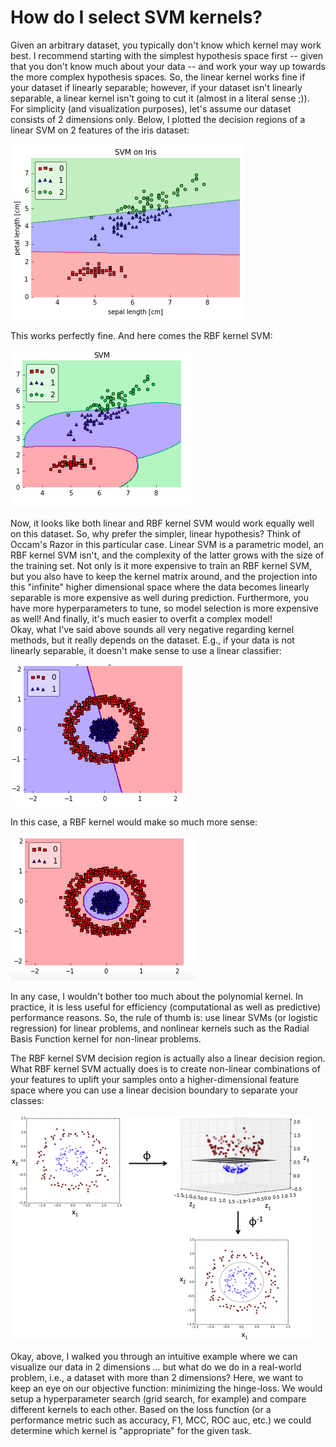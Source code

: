 # How do I select SVM kernels?

Given an arbitrary dataset, you typically don't know which kernel may work best. I recommend starting with the simplest hypothesis space first -- given that you don't know much about your data -- and work your way up towards the more complex hypothesis spaces.
So, the linear kernel works fine if your dataset if linearly separable; however, if your dataset isn't linearly separable, a linear kernel isn't going to cut it (almost in a literal sense ;)).  
For simplicity (and visualization purposes), let's assume our dataset consists of 2 dimensions only. Below, I plotted the decision regions of a linear SVM on 2 features of the iris dataset:

![](./select_svm_kernels/1.png)

This works perfectly fine. And here comes the RBF kernel SVM:

![](./select_svm_kernels/2.png)

Now, it looks like both linear and RBF kernel SVM would work equally well on this dataset. So, why prefer the simpler, linear hypothesis? Think of Occam's Razor in this particular case. Linear SVM is a parametric model, an RBF kernel SVM isn't, and the complexity of the latter grows with the size of the training set. Not only is it more expensive to train an RBF kernel SVM, but you also have to keep the kernel matrix around, and the projection into this "infinite" higher dimensional space where the data becomes linearly separable is more expensive as well during prediction. Furthermore, you have more hyperparameters to tune, so model selection is more expensive as well! And finally, it's much easier to overfit a complex model!  
Okay, what I've said above sounds all very negative regarding kernel methods, but it really depends on the dataset. E.g., if your data is not linearly separable, it doesn't make sense to use a linear classifier:

![](./select_svm_kernels/3.png)

In this case, a RBF kernel would make so much more sense:

![](./select_svm_kernels/4.png)

In any case, I wouldn't bother too much about the polynomial kernel. In practice, it is less useful for efficiency (computational as well as predictive) performance reasons. So, the rule of thumb is: use linear SVMs (or logistic regression) for linear problems, and nonlinear kernels such as the Radial Basis Function kernel for non-linear problems.

The RBF kernel SVM decision region is actually also a linear decision region. What RBF kernel SVM actually does is to create non-linear combinations of your features to uplift your samples onto a higher-dimensional feature space where you can use a linear decision boundary to separate your classes:

![](./select_svm_kernels/5.png)

Okay, above, I walked you through an intuitive example where we can visualize our data in 2 dimensions ... but what do we do in a real-world problem, i.e., a dataset with more than 2 dimensions? Here, we want to keep an eye on our objective function: minimizing the hinge-loss. We would setup a hyperparameter search (grid search, for example) and compare different kernels to each other. Based on the loss function (or a performance metric such as accuracy, F1, MCC, ROC auc, etc.) we could determine which kernel is "appropriate" for the given task.
